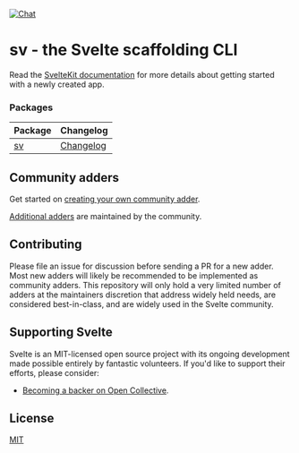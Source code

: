 [![Chat](https://img.shields.io/discord/457912077277855764?label=chat&logo=discord)](https://svelte.dev/chat)

# sv - the Svelte scaffolding CLI

Read the [SvelteKit documentation](https://kit.svelte.dev/docs) for more details about getting started with a newly created app.

### Packages

| Package            | Changelog                              |
| ------------------ | -------------------------------------- |
| [sv](packages/cli) | [Changelog](packages/cli/CHANGELOG.md) |

## Community adders

Get started on [creating your own community adder](/community-adder-template/README.md).

[Additional adders](https://www.sveltesociety.dev/packages?category=svelte-add) are maintained by the community.

## Contributing

Please file an issue for discussion before sending a PR for a new adder. Most new adders will likely be recommended to be implemented as community adders. This repository will only hold a very limited number of adders at the maintainers discretion that address widely held needs, are considered best-in-class, and are widely used in the Svelte community.

## Supporting Svelte

Svelte is an MIT-licensed open source project with its ongoing development made possible entirely by fantastic volunteers. If you'd like to support their efforts, please consider:

- [Becoming a backer on Open Collective](https://opencollective.com/svelte).

## License

[MIT](https://github.com/sveltejs/kit/blob/main/LICENSE)
